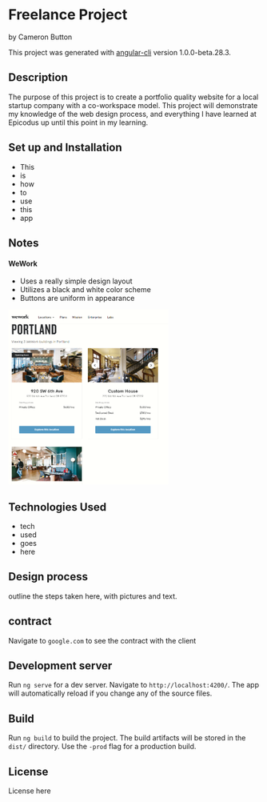 # Freelance Project

by Cameron Button

This project was generated with [angular-cli](https://github.com/angular/angular-cli) version 1.0.0-beta.28.3.

## Description
The purpose of this project is to create a portfolio quality website for a local startup company with a co-workspace model.  This project will demonstrate my knowledge of the web design process, and everything I have learned at Epicodus up until this point in my learning.

## Set up and Installation
* This
* is
* how
* to
* use
* this
* app

## Notes
#### WeWork
  * Uses a really simple design layout
  * Utilizes a black and white color scheme
  * Buttons are uniform in appearance

<img src="src/assets/img/weworkpdx.png" height=350>

## Technologies Used
* tech
* used
* goes
* here

## Design process
outline the steps taken here, with pictures and text.


## contract
Navigate to `google.com` to see the contract with the client


## Development server
Run `ng serve` for a dev server. Navigate to `http://localhost:4200/`. The app will automatically reload if you change any of the source files.

## Build

Run `ng build` to build the project. The build artifacts will be stored in the `dist/` directory. Use the `-prod` flag for a production build.

## License
License here
